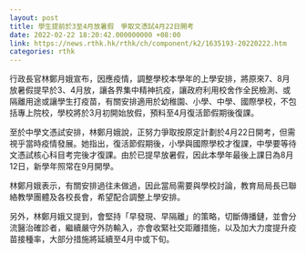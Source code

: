 ```yaml
---
layout: post
title: 學生提前於3至4月放暑假　爭取文憑試4月22日開考
date: 2022-02-22 18:20:42.000000000 +08:00
link: https://news.rthk.hk/rthk/ch/component/k2/1635193-20220222.htm
categories: rthk
---
```


行政長官林鄭月娥宣布，因應疫情，調整學校本學年的上學安排，將原來7、8月放暑假提早於3、4月放，讓各界集中精神抗疫，讓政府利用校舍作全民檢測、或隔離用途或讓學生打疫苗，有關安排適用於幼稚園、小學、中學、國際學校，不包括專上院校，學校將於3月初開始放假，預料至4月復活節假期後復課。

至於中學文憑試安排，林鄭月娥說，正努力爭取按原定計劃於4月22日開考，但需視乎當時疫情發展。她指出，復活節假期後，小學與國際學校才復課，中學要等待文憑試核心科目考完後才復課。由於已提早放暑假，因此本學年最後上課日為8月12日，新學年照常在9月開學。

林鄭月娥表示，有關安排過往未做過，因此當局需要與學校討論，教育局局長已聯絡教學團體及各校長會，希望配合調整上學安排。

另外，林鄭月娥又提到，會堅持「早發現、早隔離」的策略，切斷傳播鏈，並會分流醫治確診者，繼續嚴守外防輸入，亦會收緊社交距離措施，以及加大力度提升疫苗接種率，大部分措施將延續至4月中或下旬。

